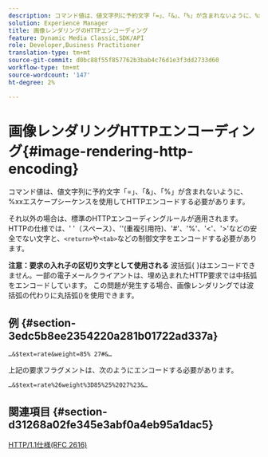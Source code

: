 ```yaml
---
description: コマンド値は、値文字列に予約文字「=」、「&」、「%」が含まれないように、%xxエスケープシーケンスを使用してHTTPエンコードする必要があります。
solution: Experience Manager
title: 画像レンダリングのHTTPエンコーディング
feature: Dynamic Media Classic,SDK/API
role: Developer,Business Practitioner
translation-type: tm+mt
source-git-commit: d0bc88f55f857762b3bab4c76d1e3f3dd2733d60
workflow-type: tm+mt
source-wordcount: '147'
ht-degree: 2%

---
```



# 画像レンダリングHTTPエンコーディング{#image-rendering-http-encoding}

コマンド値は、値文字列に予約文字「=」、「&amp;」、「%」が含まれないように、%xxエスケープシーケンスを使用してHTTPエンコードする必要があります。

それ以外の場合は、標準のHTTPエンコーディングルールが適用されます。 HTTPの仕様では、&#39; &#39;（スペース）、&#39;&#39;(重複引用符)、&#39;#&#39;、&#39;%&#39;、&#39;&lt;&#39;、&#39;>&#39;などの安全でない文字と、`<return>`や`<tab>`などの制御文字をエンコードする必要があります。

**注意：要求の入れ子の区切り文字として使用される** 波括弧{ }はエンコードできません。一部の電子メールクライアントは、埋め込まれたHTTP要求では中括弧をエンコードしています。 この問題が発生する場合、画像レンダリングでは波括弧の代わりに丸括弧()を使用できます。

## 例 {#section-3edc5b8ee2354220a281b01722ad337a}

`…&$text=rate&weight=85% 27#&…`

上記の要求フラグメントは、次のようにエンコードする必要があります。

`…&$text=rate%26weight%3D85%25%2027%23&…`

## 関連項目 {#section-d31268a02fe345e3abf0a4eb95a1dac5}

[HTTP/1.1仕様(RFC 2616)](https://www.w3.org/Protocols/rfc2616/rfc2616.html)
